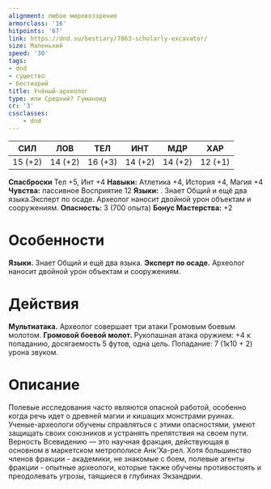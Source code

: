 ```yaml
---
alignment: любое мировоззрение
armorclass: '16'
hitpoints: '67'
link: https://dnd.su/bestiary/7863-scholarly-excavator/
size: Маленький
speed: '30'
tags:
- dnd
- существо
- бестиарий
title: Учёный-археолог
type: или Средний? Гуманоид
cr: '3'
cssclasses:
    - dnd
---
```



| СИЛ | ЛОВ | ТЕЛ | ИНТ | МДР | ХАР |
|---|---|---|---|---|---|
| 15 (+2) | 14 (+2) | 16 (+3) | 14 (+2) | 14 (+2) | 12 (+1) |
**Спасброски** Тел +5, Инт +4
**Навыки:** Атлетика +4, История +4, Магия +4
**Чувства:** пассивное Восприятие 12
**Языки:** . Знает Общий и ещё два языка.Эксперт по осаде. Археолог наносит двойной урон объектам и сооружениям.
**Опасность:** 3 (700 опыта)
**Бонус Мастерства:** +2


# Особенности
**Языки.** Знает Общий и ещё два языка.
**Эксперт по осаде.** Археолог наносит двойной урон объектам и сооружениям.


# Действия
**Мультиатака.** Археолог совершает три атаки Громовым боевым молотом.
**Громовой боевой молот.** Рукопашная атака оружием: +4 к попаданию, досягаемость 5 футов, одна цель. Попадание: 7 (1к10 + 2) урона звуком.


# Описание
Полевые исследования часто являются опасной работой, особенно когда речь идет о древней магии и кишащих монстрами руинах. Ученые-археологи обучены справляться с этими опасностями, умеют защищать своих союзников и устранять препятствия на своем пути. Верность Всевидению — это научная фракция, действующая в основном в маркетском метрополисе Анк'Ха-рел. Хотя большинство членов фракции - академики, не знакомые с боем, полевые агенты фракции - опытные археологи, которые также обучены противостоять и преодолевать угрозы, таящиеся в глубинах Экзандрии.